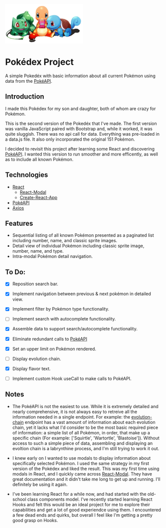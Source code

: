 <img src="src/img/starter-pokemon.jpg" width ='250'>


# Pokédex Project        
A simple Pokedéx with basic information about all current Pokémon using data from the [PokéAPI](https://pokeapi.co/).


## Introduction

I made this Pokédex for my son and daughter, both of whom are crazy for Pokémon.

This is the second version of the Pokedéx that I've made. The first version was vanilla JavaScript paired with Bootstrap and, while it worked, it was quite sluggish. There was no api call for data. Everything was pre-loaded in a data.js file. It also only incorporated the original 151 Pokémon. 

I decided to revisit this project after learning some React and discovering [PokéAPI](https://pokeapi.co/). I wanted this version to run smoother and more efficently, as well as to include all known Pokémon.


## Technologies
* [React](https://reactjs.org/)
   * [React-Modal](http://reactcommunity.org/react-modal/)
   * [Create-React-App](https://github.com/facebook/create-react-app)
* [PokéAPI](https://github.com/PokeAPI)
* [Axios](https://github.com/axios/axios)


## Features

* Sequential listing of all known Pokémon presented as a paginated list including number, name, and classic sprite images.
* Detail view of individual Pokémon including classic sprite image, number, name, and type.
* Intra-modal Pokémon detail navigation. 


## To Do:

- [x] Reposition search bar. 
- [x] Implement navigation between previous & next pokémon in detailed view.
- [x] Implement filter by Pokémon type functionality.
- [ ] Implement search with autocomplete functionality.
- [x] Assemble data to support search/autocomplete functionality. 
- [x] Eliminate redundant calls to [PokéAPI](https://pokeapi.co/)
- [x] Set an upper limit on Pokémon rendered. 
- [ ] Display evolution chain.
- [x] Display flavor text.
- [ ] Implement custom Hook useCall to make calls to PokéAPI.


## Notes 

* The PokéAPI is not the easiest to use. While it is extremely detailed and nearly comprehensive, it is not always easy to retreive all the information needed in a single endpoint. For example: the [evolution-chain](https://pokeapi.co/api/v2/evolution-chain/3/) endpoint has a vast amount of information about each evolution chain, yet it lacks what I'd consider to be the most basic required piece of information: a simple list of all Pokémon, in order, that make up a specific chain (For example: ['Squirtle', 'Wartortle', 'Blastoise']). Without access to such a simple piece of data, assembling and displaying an evoltion chain is a labrynthine process, and I'm still trying to work it out. 

* I knew early on I wanted to use modals to display information about specifically selected Pokémon. I used the same strategy in my first version of the Pokédex and liked the result. This was my first time using modals in React, and I quickly came across [React-Modal](http://reactcommunity.org/react-modal/). They have great documentation and it didn't take me long to get up and running. I'll definitely be using it again. 

* I've been learning React for a while now, and had started with the old-school class components model. I've recently started learning React Hooks and felt this would be an ideal project for me to explore their capabilities and get a lot of good experiendce using them. I encountered a few dead ends and quirks, but overall I feel like I'm getting a pretty good grasp on Hooks. 


